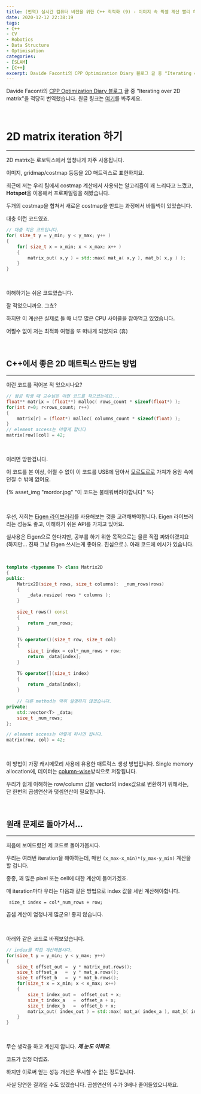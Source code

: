 ```yaml
---
title: (번역) 실시간 컴퓨터 비전을 위한 C++ 최적화 (9) - 이미지 속 픽셀 계산 빨리 하는 방법 (또는 2D matrix 계산 빨리 하는 방법)
date: 2020-12-12 22:38:19
tags: 
- C++
- CV
- Robotics
- Data Structure
- Optimisation
categories: 
- [SLAM]
- [C++]
excerpt: Davide Faconti의 CPP Optimization Diary 블로그 글 중 "Iterating over 2D matrix`"을 적당히 번역했습니다.
---
```


Davide Faconti의 [CPP Optimization Diary 블로그](https://cpp-optimizations.netlify.app/) 글 중 "Iterating over 2D matrix"을 적당히 번역했습니다. 원글 링크는 [여기](https://cpp-optimizations.netlify.app/2d_matrix_iteration/)를 봐주세요.

<br>

# 2D matrix iteration 하기
---

2D matrix는 로보틱스에서 엄청나게 자주 사용됩니다.

이미지, gridmap/costmap 등등을 2D 매트릭스로 표현하지요. 

최근에 저는 우리 팀에서 costmap 계산에서 사용되는 알고리즘이 꽤 느리다고 느꼈고, **Hotspot**을 이용해서 프로파일링을 해봤습니다.

두개의 costmap을 합쳐서 새로운 costmap을 만드는 과정에서 바틀넥이 있었습니다.

대충 이런 코드였죠.

```C++
// 대충 적은 코드입니다.
for( size_t y = y_min; y < y_max; y++ ) 
{
    for( size_t x = x_min; x < x_max; x++ ) 
    {
        matrix_out( x,y ) = std::max( mat_a( x,y ), mat_b( x,y ) ); 
    }
}
```

<br>

이해하기는 쉬운 코드였습니다.

잘 적었으니까요. 그쵸? 

하지만 이 계산은 실제로 돌 때 너무 많은 CPU 사이클을 잡아먹고 있었습니다.

어쩔수 없이 저는 최적화 여행을 또 떠나게 되었지요 (휴)

<br>

## C++에서 좋은 2D 매트릭스 만드는 방법
---

이런 코드를 적어본 적 있으시나요?


```C++
// 컴공 학생 때 교수님은 이런 코드를 적으셨는데요...
float** matrix = (float**) malloc( rows_count * sizeof(float*) );
for(int r=0; r<rows_count; r++) 
{
    matrix[r] = (float*) malloc( columns_count * sizeof(float) );
}
// element access는 이렇게 합니다
matrix[row][col] = 42;
```

<br>

이러면 망한겁니다.

이 코드를 본 이상, 어쩔 수 없이 이 코드를 USB에 담아서 [모르도르로](https://en.wikipedia.org/wiki/Mount_Doom) 가져가 용암 속에 던질 수 밖에 없어요.

{% asset_img "mordor.jpg" "이 코드는 불태워버려야합니다" %}


<br>

우선, 저희는 [Eigen 라이브러리](http://eigen.tuxfamily.org)를 사용해보는 것을 고려해봐야합니다. Eigen 라이브러리는 성능도 좋고, 이해하기 쉬운 API를 가지고 있어요.

실사용은 Eigen으로 한다지만, 공부를 하기 위한 목적으로는 물론 직접 짜봐야겠지요 (하지만... 진짜 그냥 Eigen 쓰시는게 좋아요. 진심으로.). 아래 코드에 예시가 있습니다.

<br>

```C++
template <typename T> class Matrix2D
{
public:
    Matrix2D(size_t rows, size_t columns):  _num_rows(rows)
    {
        _data.resize( rows * columns );
    }
    
    size_t rows() const
    { 
    	return _num_rows; 
    }
    
    T& operator()(size_t row, size_t col)  
    {
        size_t index = col*_num_rows + row; 
        return _data[index];
    }
    
    T& operator[](size_t index)  
    {
        return _data[index];
    }
    
    // 다른 method는 딱히 설명하지 않겠습니다.
private:
    std::vector<T> _data;
    size_t _num_rows;
};

// element access는 이렇게 하시면 됩니다.
matrix(row, col) = 42;

```

<br>

이 방법이 가장 캐시메모리 사용에 유용한 매트릭스 생성 방법입니다. Single memory allocation에, 데이터는 [column-wise](https://www.geeksforgeeks.org/row-wise-vs-column-wise-traversal-matrix/)방식으로 저장됩니다.

우리가 쉽게 이해하는 row/column 값을 vector의 index값으로 변환하기 위해서는, 단 한번의 곱셈연산과 덧셈연산이 필요합니다.

<br>

## 원래 문제로 돌아가서...
---

처음에 보여드렸던 제 코드로 돌아가봅시다.

우리는 여러번 iteration을 해야하는데, 매번 `(x_max-x_min)*(y_max-y_min)` 계산을 할 겁니다.

종종, 꽤 많은 pixel 또는 cell에 대한 계산이 들어가겠죠.

매 iteration마다 우리는 다음과 같은 방법으로 index 값을 세번 계산해야합니다.  

     size_t index = col*_num_rows + row;

곱셈 계산이 엄청나게 많군요! 좋지 않습니다.

<br>

아래와 같은 코드로 바꿔보았습니다.

```C++
// index를 직접 계산해봅시다.
for(size_t y = y_min; y < y_max; y++) 
{
    size_t offset_out =  y * matrix_out.rows();
    size_t offset_a   =  y * mat_a.rows();
    size_t offset_b   =  y * mat_b.rows();
    for(size_t x = x_min; x < x_max; x++) 
    {
        size_t index_out =  offset_out + x;
        size_t index_a   =  offset_a + x;
        size_t index_b   =  offset_b + x;
        matrix_out( index_out ) = std::max( mat_a( index_a ), mat_b( index_b ) ); 
    }
}
```
<br>

무슨 생각을 하고 계신지 압니다. ***제 눈도 아파요***.

코드가 엄청 더럽죠.

하지만 이로써 얻는 성능 개선은 무시할 수 없는 정도입니다.

사실 당연한 결과일 수도 있겠습니다. 곱셈연산의 수가 3배나 줄어들었으니까요.
